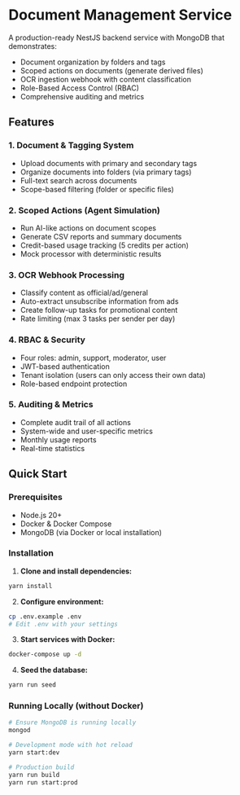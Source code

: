# Document Management Service

A production-ready NestJS backend service with MongoDB that demonstrates:
- Document organization by folders and tags
- Scoped actions on documents (generate derived files)
- OCR ingestion webhook with content classification
- Role-Based Access Control (RBAC)
- Comprehensive auditing and metrics

## Features

### 1. Document & Tagging System
- Upload documents with primary and secondary tags
- Organize documents into folders (via primary tags)
- Full-text search across documents
- Scope-based filtering (folder or specific files)

### 2. Scoped Actions (Agent Simulation)
- Run AI-like actions on document scopes
- Generate CSV reports and summary documents
- Credit-based usage tracking (5 credits per action)
- Mock processor with deterministic results

### 3. OCR Webhook Processing
- Classify content as official/ad/general
- Auto-extract unsubscribe information from ads
- Create follow-up tasks for promotional content
- Rate limiting (max 3 tasks per sender per day)

### 4. RBAC & Security
- Four roles: admin, support, moderator, user
- JWT-based authentication
- Tenant isolation (users can only access their own data)
- Role-based endpoint protection

### 5. Auditing & Metrics
- Complete audit trail of all actions
- System-wide and user-specific metrics
- Monthly usage reports
- Real-time statistics

## Quick Start

### Prerequisites
- Node.js 20+
- Docker & Docker Compose
- MongoDB (via Docker or local installation)

### Installation

1. **Clone and install dependencies:**
```bash
yarn install
```

2. **Configure environment:**
```bash
cp .env.example .env
# Edit .env with your settings
```

3. **Start services with Docker:**
```bash
docker-compose up -d
```

4. **Seed the database:**
```bash
yarn run seed
```

### Running Locally (without Docker)

```bash
# Ensure MongoDB is running locally
mongod

# Development mode with hot reload
yarn start:dev

# Production build
yarn run build
yarn run start:prod
```